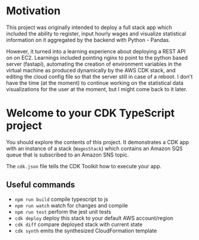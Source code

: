 # Motivation

This project was originally intended to deploy a full stack app which included the ability to register, input hourly wages and visualize statistical information on it aggregated by the backend with Python - Pandas.

However, it turned into a learning experience about deploying a REST API on on EC2. Learnings included pointing nginx to point to the python based server (fastapi), automating the creation of environment variables in the virtual machine as produced dynamically by the AWS CDK stack, and editing the cloud config file so that the server still in case of a reboot. I don't have the time (at the moment) to continue working on the statistical data visualizations for the user at the moment, but I might come back to it later.

# Welcome to your CDK TypeScript project

You should explore the contents of this project. It demonstrates a CDK app with an instance of a stack (`WagesStack`)
which contains an Amazon SQS queue that is subscribed to an Amazon SNS topic.

The `cdk.json` file tells the CDK Toolkit how to execute your app.

## Useful commands

* `npm run build`   compile typescript to js
* `npm run watch`   watch for changes and compile
* `npm run test`    perform the jest unit tests
* `cdk deploy`      deploy this stack to your default AWS account/region
* `cdk diff`        compare deployed stack with current state
* `cdk synth`       emits the synthesized CloudFormation template
